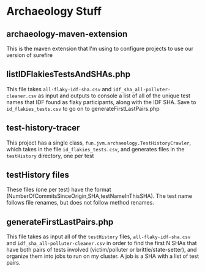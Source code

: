 # Archaeology Stuff

## archaeology-maven-extension
This is the maven extension that I'm using to configure projects to use our version of surefire

## listIDFlakiesTestsAndSHAs.php
This file takes `all-flaky-idf-sha.csv` and `idf_sha_all-polluter-cleaner.csv` as input and outputs to console a list of all of the unique test names that IDF found as flaky participants, along with the IDF SHA. Save to `id_flakies_tests.csv` to go on to generateFirstLastPairs.php

## test-history-tracer
This project has a single class, `fun.jvm.archaeology.TestHistoryCrawler`, which takes in the file `id_flakies_tests.csv`, and generates files in the `testHistory` directory, one per test

## testHistory files
These files (one per test) have the format (NumberOfCommitsSinceOrigin,SHA,testNameInThisSHA). The test name follows file renames, but does not follow method renames.

## generateFirstLastPairs.php
This file takes as input all of the `testHistory` files, `all-flaky-idf-sha.csv` and `idf_sha_all-polluter-cleaner.csv` in order to find the first N SHAs that have both pairs of tests involved (victim/polluter or brittle/state-setter), and organize them into jobs to run on my cluster. A job is a SHA with a list of test pairs.
